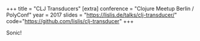 +++
title = "CLJ Transducers"
[extra]
conference = "Clojure Meetup Berlin / PolyConf"
year = 2017
slides = "https://lislis.de/talks/clj-transducer/"
code="https://github.com/lislis/clj-transducer"
+++

Sonic!

